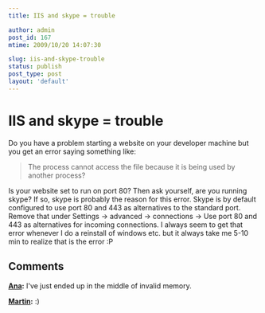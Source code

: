 ```yaml
---
title: IIS and skype = trouble

author: admin
post_id: 167
mtime: 2009/10/20 14:07:30

slug: iis-and-skype-trouble
status: publish
post_type: post
layout: 'default'
---
```


# IIS and skype = trouble

Do you have a problem starting a website on your developer machine but you get an error saying something like: 

> The process cannot access the file because it is being used by another process? 

Is your website set to run on port 80? Then ask yourself, are you running skype? If so, skype is probably the reason for this error. Skype is by default configured to use port 80 and 443 as alternatives to the standard port. Remove that under Settings -> advanced -> connections -> Use port 80 and 443 as alternatives for incoming connections. I always seem to get that error whenever I do a reinstall of windows etc. but it always take me 5-10 min to realize that is the error :P

## Comments

**[Ana](#2326 "2009-10-21 23:00:23"):** I've just ended up in the middle of invalid memory.

**[Martin](#2327 "2009-10-21 23:56:15"):** :)

